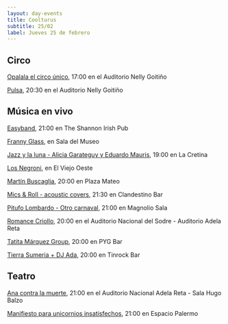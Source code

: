 ```yaml
---
layout: day-events
title: Coolturus
subtitle: 25/02
label: Jueves 25 de febrero
---
```


## Circo

[Opalala el circo único](https://www.tickantel.com.uy/inicio/espectaculo/40009534/espectaculo/Opalal%C3%A1%20-%20El%20Circo%20%C3%BAnico?1), 17:00 en el Auditorio Nelly Goitiño

[Pulsa](http://www.auditorionellygoitiño.gub.uy/index.php/programacion/item/pulsa.html), 20:30 en el Auditorio Nelly Goitiño

## Música en vivo

[Easyband](https://instagram.com/theshannonuy?igshid=yjdug4u5k9s0), 21:00 en The Shannon Irish Pub

[Franny Glass](https://www.instagram.com/saladelmuseo/), en Sala del Museo

[Jazz y la luna - Alicia Garateguy y Eduardo Mauris](https://instagram.com/lacretinacasa?igshid=nrtucgnc6eso), 19:00 en La Cretina

[Los Negroni](https://instagram.com/viejooeste.prado?igshid=11rsgnlou42g5), en El Viejo Oeste

[Martín Buscaglia](https://instagram.com/plazamateouy?igshid=zwiylcrx99sq), 20:00 en Plaza Mateo

[Mics & Roll - acoustic covers](https://instagram.com/clandestino__bar?igshid=mze5rflfmmi4), 21:30 en Clandestino Bar

[Pitufo Lombardo - Otro carnaval](https://magnoliosala.uy/evento/pitufo-lombardo_2), 21:00 en Magnolio Sala

[Romance Criollo](https://sodre.gub.uy/evento/romance-criollo/), 20:00 en el Auditorio Nacional del Sodre - Auditorio Adela Reta

[Tatita Márquez Group](https://instagram.com/pygbar?igshid=v0vxh7zot18p), 20:00 en PYG Bar

[Tierra Sumeria + DJ Ada](https://instagram.com/tinrock_bar?igshid=14pb425v6n836), 20:00 en Tinrock Bar

## Teatro

[Ana contra la muerte](https://www.tickantel.com.uy/inicio/espectaculo/40009531/espectaculo/Ana%20contra%20la%20muerte?2), 21:00 en el Auditorio Nacional Adela Reta - Sala Hugo Balzo

[Manifiesto para unicornios insatisfechos](https://instagram.com/salaespaciopalermo?igshid=1bmb3d8brkyad), 21:00 en Espacio Palermo
